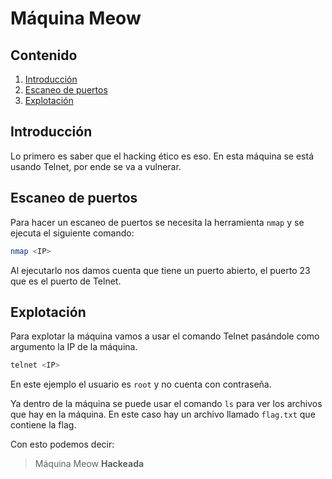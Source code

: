 # Máquina Meow

## Contenido

1. [Introducción](#introducción)
2. [Escaneo de puertos](#escaneo-de-puertos)
4. [Explotación](#explotación)

## Introducción

Lo primero es saber que el hacking ético es eso. En esta máquina se está usando Telnet, por ende se va a vulnerar.

## Escaneo de puertos

Para hacer un escaneo de puertos se necesita la herramienta `nmap` y se ejecuta el siguiente comando:
```bash
nmap <IP>
```

Al ejecutarlo nos damos cuenta que tiene un puerto abierto, el puerto 23 que es el puerto de Telnet.

## Explotación

Para explotar la máquina vamos a usar el comando Telnet pasándole como argumento la IP de la máquina.

```bash
telnet <IP>
```

En este ejemplo el usuario es `root` y no cuenta con contraseña.

Ya dentro de la máquina se puede usar el comando `ls` para ver los archivos que hay en la máquina. En este caso hay un archivo llamado `flag.txt` que contiene la flag.


Con esto podemos decir:

> Máquina Meow **Hackeada**



